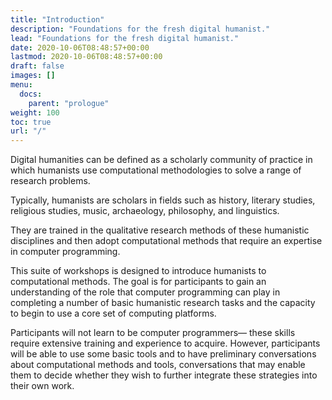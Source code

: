 ```yaml
---
title: "Introduction"
description: "Foundations for the fresh digital humanist."
lead: "Foundations for the fresh digital humanist."
date: 2020-10-06T08:48:57+00:00
lastmod: 2020-10-06T08:48:57+00:00
draft: false
images: []
menu:
  docs:
    parent: "prologue"
weight: 100
toc: true
url: "/"
---
```


Digital humanities can be defined as a scholarly community of practice in which humanists use computational methodologies to solve a range of research problems.

Typically, humanists are scholars in fields such as history, literary studies, religious studies, music, archaeology, philosophy, and linguistics.

They are trained in the qualitative research methods of these humanistic disciplines and then adopt computational methods that require an expertise in computer programming.

This suite of workshops is designed to introduce humanists to computational methods.
The goal is for participants to gain an understanding of the role that computer programming can play in completing a number of basic humanistic research tasks and the capacity to begin to use a core set of computing platforms.

Participants will not learn to be computer programmers–– these skills require extensive training and experience to acquire. However, participants will be able to use some basic tools and to have preliminary conversations about computational methods and tools, conversations that may enable them to decide whether they wish to further integrate these strategies into their own work.
